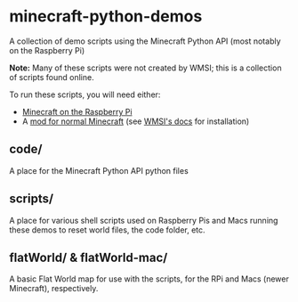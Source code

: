 # minecraft-python-demos
A collection of demo scripts using the Minecraft Python API (most notably on the Raspberry Pi)

**Note:** Many of these scripts were not created by WMSI; this is a collection of scripts found online.

To run these scripts, you will need either:
- [Minecraft on the Raspberry Pi](https://minecraft.net/en-us/edition/pi/)
- A [mod for normal Minecraft](https://github.com/brooksc/mcpipy/) (see [WMSI's docs](https://docs.google.com/document/d/1S5ELl6rjyZaFPtay1rS4_hfbhR_5EV06hGwtRfO31gE/edit#heading=h.dp8zbvcsc1k) for installation)

## code/
A place for the Minecraft Python API python files

## scripts/
A place for various shell scripts used on Raspberry Pis and Macs running these demos to reset world files, the code folder, etc.

## flatWorld/ & flatWorld-mac/
A basic Flat World map for use with the scripts, for the RPi and Macs (newer Minecraft), respectively.
